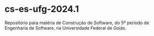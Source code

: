 # cs-es-ufg-2024.1
Repositório para matéria de Construção de Software, do 5º período de Engenharia de Software, na Universidade Federal de Goiás.
